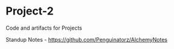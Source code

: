 # Project-2
Code and artifacts for Projects

Standup Notes - https://github.com/Penguinatorz/AlchemyNotes
